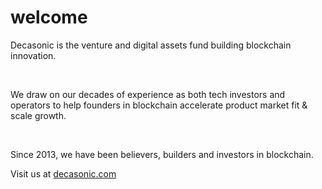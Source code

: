 # welcome
Decasonic is
the venture and digital assets fund
building blockchain innovation. 

​

We draw on our decades of experience
as both tech investors and operators
to help founders in blockchain
accelerate product market fit & scale growth. 

​

Since 2013, we have been believers,
builders and investors in blockchain.

Visit us at <a href="decasonic.com">decasonic.com</a>
